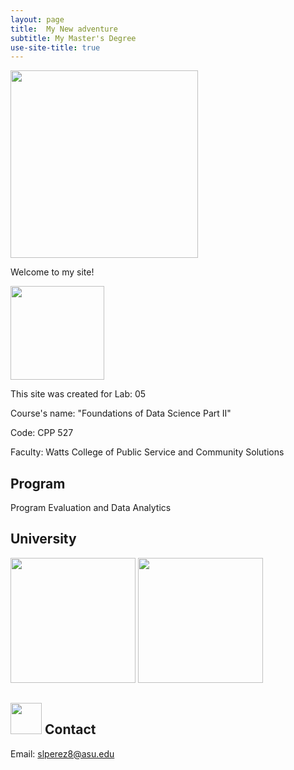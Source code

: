 ```yaml
---
layout: page
title:  My New adventure
subtitle: My Master's Degree
use-site-title: true
---
```


<img src="../img/Header_punta_mita.png" height="300px" class="center">

Welcome to my site!

<img src="../img/SF.jpg" height="150px" class="center">

This site was created for 
Lab: 05

Course's name: "Foundations of Data Science Part II" 

Code: CPP 527

Faculty: Watts College of Public Service and Community Solutions

## Program
Program Evaluation and Data Analytics

## University
<img src="..img/asu.png" height="200px" class="center">
<img src="..img/asu.png" height="200px" class="center">

## <img src="../img/contact.png" height="50px"> Contact

Email: [slperez8@asu.edu](mailto:slperez8@asu.edu)

```

